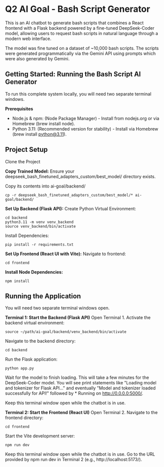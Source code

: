 # Q2 AI Goal - Bash Script Generator

This is an AI chatbot to generate bash scripts that combines a React frontend with a Flask backend powered by a fine-tuned DeepSeek-Coder model, allowing users to request bash scripts in natural language through a modern web interface.

The model was fine tuned on a dataset of ~10,000 bash scripts. The scripts were generated programmatically via the Gemini API using prompts which were also generated by Gemini.

## Getting Started: Running the Bash Script AI Generator
To run this complete system locally, you will need two separate terminal windows.

**Prerequisites**
- Node.js & npm: (Node Package Manager) - Install from nodejs.org or via Homebrew (brew install node).
- Python 3.11: (Recommended version for stability) - Install via Homebrew (brew install python@3.11).

## Project Setup
Clone the Project

**Copy Trained Model:** 
Ensure your deepseek_bash_finetuned_adapters_custom/best_model/ directory exists. 

Copy its contents into ai-goal/backend/
~~~
cp -r deepseek_bash_finetuned_adapters_custom/best_model/* ai-goal/backend/
~~~

**Set Up Backend (Flask API):**
Create Python Virtual Environment:
~~~
cd backend
python3.11 -m venv venv_backend
source venv_backend/bin/activate
~~~

Install Dependencies:
~~~
pip install -r requirements.txt
~~~

**Set Up Frontend (React UI with Vite):**
Navigate to frontend:
~~~
cd frontend
~~~
**Install Node Dependencies:**
~~~
npm install
~~~

## Running the Application
You will need two separate terminal windows open.

**Terminal 1: Start the Backend (Flask API)**
Open Terminal 1.
Activate the backend virtual environment:
~~~
source ~/path/ai-goal/backend/venv_backend/bin/activate
~~~
Navigate to the backend directory:
~~~
cd backend
~~~
Run the Flask application:
~~~
python app.py
~~~
Wait for the model to finish loading. This will take a few minutes for the DeepSeek-Coder model. You will see print statements like "Loading model and tokenizer for Flask API..." and eventually "Model and tokenizer loaded successfully for API!" followed by * Running on http://0.0.0.0:5000/.

Keep this terminal window open while the chatbot is in use.

**Terminal 2: Start the Frontend (React UI)**
Open Terminal 2.
Navigate to the frontend directory:
~~~
cd frontend
~~~

Start the Vite development server:
~~~
npm run dev
~~~
Keep this terminal window open while the chatbot is in use.
Go to the URL provided by npm run dev in Terminal 2 (e.g., http://localhost:5173/).